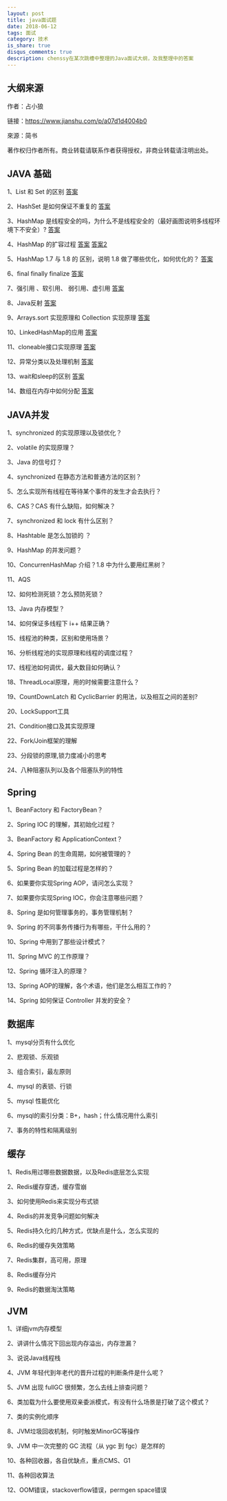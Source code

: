 ```yaml
---
layout: post
title: java面试题
date: 2018-06-12
tags: 面试
category: 技术
is_share: true
disqus_comments: true
description: chenssy在某次跳槽中整理的Java面试大纲，及我整理中的答案
---
```


大纲来源
---

作者：占小狼

链接：https://www.jianshu.com/p/a07d1d4004b0

來源：简书

著作权归作者所有。商业转载请联系作者获得授权，非商业转载请注明出处。

JAVA 基础
---

1、List 和 Set 的区别
[答案](https://www.cnblogs.com/IvesHe/p/6108933.html)

2、HashSet 是如何保证不重复的
[答案](https://blog.csdn.net/u010698072/article/details/52802179)

3、HashMap 是线程安全的吗，为什么不是线程安全的（最好画图说明多线程环境下不安全）?
[答案](https://www.cnblogs.com/qiumingcheng/p/5259892.html)

4、HashMap 的扩容过程
[答案](https://blog.csdn.net/aichuanwendang/article/details/53317351)
[答案2](https://www.cnblogs.com/KingIceMou/p/6976574.html)

5、HashMap 1.7 与 1.8 的 区别，说明 1.8 做了哪些优化，如何优化的？
[答案](http://www.cnblogs.com/stevenczp/p/7028071.html)

6、final finally finalize
[答案](https://blog.csdn.net/beixiaozhang/article/details/52955862)

7、强引用 、软引用、 弱引用、虚引用
[答案](https://www.zhihu.com/question/37401125)

8、Java反射
[答案](http://www.cnblogs.com/jqyp/archive/2012/03/29/2423112.html)

9、Arrays.sort 实现原理和 Collection 实现原理
[答案](https://blog.csdn.net/u011410529/article/details/56668545)

10、LinkedHashMap的应用
[答案](https://blog.csdn.net/kiss_the_sun/article/details/7848920)

11、cloneable接口实现原理
[答案](https://www.zhihu.com/question/52490586)

12、异常分类以及处理机制
[答案](https://blog.csdn.net/sinat_36713319/article/details/68945619)

13、wait和sleep的区别
[答案](https://blog.csdn.net/xyh269/article/details/52613507)

14、数组在内存中如何分配
[答案](https://www.cnblogs.com/chenpi/p/5489732.html)


JAVA并发
---

1、synchronized 的实现原理以及锁优化？

2、volatile 的实现原理？

3、Java 的信号灯？

4、synchronized 在静态方法和普通方法的区别？

5、怎么实现所有线程在等待某个事件的发生才会去执行？

6、CAS？CAS 有什么缺陷，如何解决？

7、synchronized 和 lock 有什么区别？

8、Hashtable 是怎么加锁的 ？

9、HashMap 的并发问题？

10、ConcurrenHashMap 介绍？1.8 中为什么要用红黑树？

11、AQS

12、如何检测死锁？怎么预防死锁？

13、Java 内存模型？

14、如何保证多线程下 i++ 结果正确？

15、线程池的种类，区别和使用场景？

16、分析线程池的实现原理和线程的调度过程？

17、线程池如何调优，最大数目如何确认？

18、ThreadLocal原理，用的时候需要注意什么？

19、CountDownLatch 和 CyclicBarrier 的用法，以及相互之间的差别?

20、LockSupport工具

21、Condition接口及其实现原理

22、Fork/Join框架的理解

23、分段锁的原理,锁力度减小的思考

24、八种阻塞队列以及各个阻塞队列的特性

Spring
---

1、BeanFactory 和 FactoryBean？

2、Spring IOC 的理解，其初始化过程？

3、BeanFactory 和 ApplicationContext？

4、Spring Bean 的生命周期，如何被管理的？

5、Spring Bean 的加载过程是怎样的？

6、如果要你实现Spring AOP，请问怎么实现？

7、如果要你实现Spring IOC，你会注意哪些问题？

8、Spring 是如何管理事务的，事务管理机制？

9、Spring 的不同事务传播行为有哪些，干什么用的？

10、Spring 中用到了那些设计模式？

11、Spring MVC 的工作原理？

12、Spring 循环注入的原理？

13、Spring AOP的理解，各个术语，他们是怎么相互工作的？

14、Spring 如何保证 Controller 并发的安全？


数据库
---

1、mysql分页有什么优化

2、悲观锁、乐观锁

3、组合索引，最左原则

4、mysql 的表锁、行锁

5、mysql 性能优化

6、mysql的索引分类：B+，hash；什么情况用什么索引

7、事务的特性和隔离级别

缓存
---

1、Redis用过哪些数据数据，以及Redis底层怎么实现

2、Redis缓存穿透，缓存雪崩

3、如何使用Redis来实现分布式锁

4、Redis的并发竞争问题如何解决

5、Redis持久化的几种方式，优缺点是什么，怎么实现的

6、Redis的缓存失效策略

7、Redis集群，高可用，原理

8、Redis缓存分片

9、Redis的数据淘汰策略

JVM
---

1、详细jvm内存模型

2、讲讲什么情况下回出现内存溢出，内存泄漏？

3、说说Java线程栈

4、JVM 年轻代到年老代的晋升过程的判断条件是什么呢？

5、JVM 出现 fullGC 很频繁，怎么去线上排查问题？

6、类加载为什么要使用双亲委派模式，有没有什么场景是打破了这个模式？

7、类的实例化顺序

8、JVM垃圾回收机制，何时触发MinorGC等操作

9、JVM 中一次完整的 GC 流程（从 ygc 到 fgc）是怎样的

10、各种回收器，各自优缺点，重点CMS、G1

11、各种回收算法

12、OOM错误，stackoverflow错误，permgen space错误

